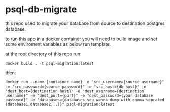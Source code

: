 # psql-db-migrate

this repo used to migrate your database from source to destination postgres database.

to run this app in a docker container you will need to build image and set some enviroment variables as below run template.

at the root directory of this repo run:

`docker build . -t psql-migration:latest`

then:

`docker run --name {container name} -e "src_username={source username}" -e "src_password={source password}" -e "src_host={db host}" -e "dest_host={destination host}" -e "dest_username={destination username}" -e "dest_port={port}" -e "dest_password={your database password}" -e "databases={databases you wanna dump with comma seprated (database1,database2,..)}" psql-migration:latest`